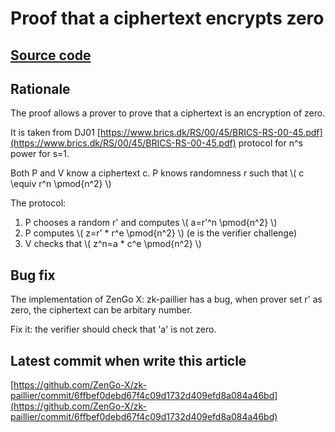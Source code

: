# Proof that a ciphertext encrypts zero

## [Source code](https://github.com/ZenGo-X/zk-paillier/blob/master/src/zkproofs/zero_enc_proof.rs)

## Rationale

The proof allows a prover to prove that a ciphertext is an encryption of zero.

It is taken from DJ01 [https://www.brics.dk/RS/00/45/BRICS-RS-00-45.pdf](https://www.brics.dk/RS/00/45/BRICS-RS-00-45.pdf)
protocol for n^s power for s=1.

Both P and V know a ciphertext c. P knows randomness r such that \\( c \equiv r^n \pmod{n^2} \\)

The protocol:

1. P chooses a random r' and computes \\( a=r'^n \pmod{n^2} \\)
2. P computes \\( z=r' \* r^e \pmod{n^2} \\)  (e is the verifier challenge)
3. V checks that \\( z^n=a \* c^e \pmod{n^2} \\)

## Bug fix

The implementation of ZenGo X: zk-paillier has a bug, when prover set r' as zero, the ciphertext can be arbitary number.

Fix it: the verifier should check that 'a' is not zero.

## Latest commit when write this article

[https://github.com/ZenGo-X/zk-paillier/commit/6ffbef0debd67f4c09d1732d409efd8a084a46bd](https://github.com/ZenGo-X/zk-paillier/commit/6ffbef0debd67f4c09d1732d409efd8a084a46bd)

